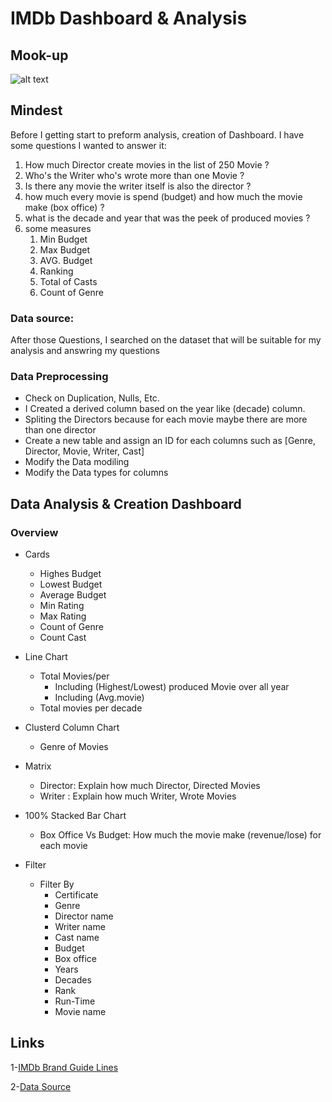 # IMDb Dashboard & Analysis
## Mook-up

![alt text](https://https://https://github.com/youseftaz5/IMDb-Dashboard/blob/master/MookUP/IMDb-MookUP.jpg)

## Mindest
Before I getting start to preform analysis, creation of Dashboard. I have some questions I wanted to answer it:

1. How much Director create movies in the list of 250 Movie ?
2. Who's the Writer who's wrote more than one Movie ?
3. Is there any movie the writer itself is also the director ?
4. how much every movie is spend (budget) and how much the movie make (box office) ?
5. what is the decade and year that was the peek of produced movies ?
5. some measures 
    1. Min Budget
    2. Max Budget
    3. AVG. Budget
    4. Ranking
    5. Total of Casts
    6. Count of Genre

### Data source: 

After those Questions, I searched on the dataset that will be suitable for my analysis and answring my  questions

### Data Preprocessing 

- Check on Duplication, Nulls, Etc. 
- I Created a derived column based on the year like (decade) column.
- Spliting the Directors because for each movie maybe there are more than one director 
- Create a new table and assign an ID for each columns such as [Genre, Director, Movie, Writer, Cast]
- Modify the Data modiling 
- Modify the Data types for columns



## Data Analysis & Creation Dashboard
### Overview

- Cards
    * Highes Budget
    * Lowest Budget
    * Average Budget
    * Min Rating 
    * Max Rating
    * Count of Genre
    * Count Cast
- Line Chart
    * Total Movies/per
      * Including (Highest/Lowest) produced Movie over all year
      * Including (Avg.movie)
    * Total movies per decade

- Clusterd Column Chart
    * Genre of Movies

- Matrix
    * Director: Explain how much Director, Directed Movies
    * Writer  : Explain how much Writer, Wrote Movies
- 100% Stacked Bar Chart
    * Box Office Vs Budget: How much the movie make (revenue/lose) for each movie

- Filter
    * Filter By 
       * Certificate
       * Genre
       * Director name
       * Writer name
       * Cast name
       * Budget
       * Box office
       * Years
       * Decades
       * Rank
       * Run-Time
       * Movie name


## Links

1-[IMDb Brand Guide Lines](https://brand.imdb.com/imdb)

2-[Data Source](https://www.kaggle.com/datasets/rajugc/imdb-top-250-movies-dataset)

